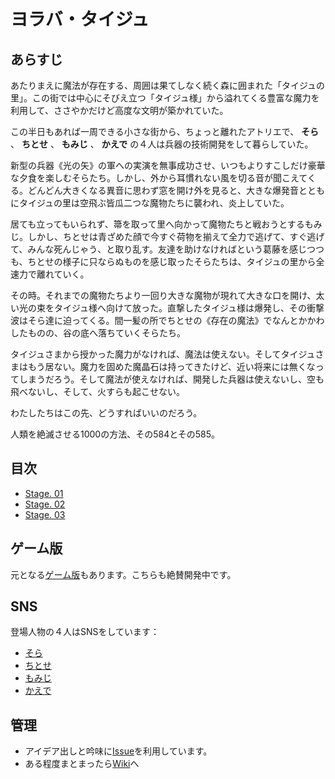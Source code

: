 # ヨラバ・タイジュ

## あらすじ

あたりまえに魔法が存在する、周囲は果てしなく続く森に囲まれた「タイジュの里」。この街では中心にそびえ立つ「タイジュ様」から溢れてくる豊富な魔力を利用して、ささやかだけど高度な文明が築かれていた。

この半日もあれば一周できる小さな街から、ちょっと離れたアトリエで、 **そら** 、 **ちとせ** 、 **もみじ** 、 **かえで** の４人は兵器の技術開発をして暮らしていた。

新型の兵器《光の矢》の軍への実演を無事成功させ、いつもよりすこしだけ豪華な夕食を楽しむそらたち。しかし、外から耳慣れない風を切る音が聞こえてくる。どんどん大きくなる異音に思わず窓を開け外を見ると、大きな爆発音とともにタイジュの里は空飛ぶ皆瓜二つな魔物たちに襲われ、炎上していた。

居ても立ってもいられず、箒を取って里へ向かって魔物たちと戦おうとするもみじ。しかし、ちとせは青ざめた顔で今すぐ荷物を揃えて全力で逃げて、すぐ逃げて、みんな死んじゃう、と取り乱す。友達を助けなければという葛藤を感じつつも、ちとせの様子に只ならぬものを感じ取ったそらたちは、タイジュの里から全速力で離れていく。

その時。それまでの魔物たちより一回り大きな魔物が現れて大きな口を開け、太い光の束をタイジュ様へ向けて放った。直撃したタイジュ様は爆発し、その衝撃波はそら達に迫ってくる。間一髪の所でちとせの《存在の魔法》でなんとかかわしたものの、谷の底へ落ちていくそらたち。

タイジュさまから授かった魔力がなければ、魔法は使えない。そしてタイジュさまはもう居ない。魔力を固めた魔晶石は持ってきたけど、近い将来には無くなってしまうだろう。そして魔法が使えなければ、開発した兵器は使えないし、空も飛べないし、そして、火すらも起こせない。

わたしたちはこの先、どうすればいいのだろう。

人類を絶滅させる1000の方法、その584とその585。

## 目次

* [Stage. 01](stage01.md)
* [Stage. 02](stage02.md)
* [Stage. 03](stage03.md)

## ゲーム版

元となる[ゲーム版](https://github.com/yoraba-taiju/wakaba)もあります。こちらも絶賛開発中です。

## SNS

登場人物の４人はSNSをしています：

* [そら](https://sabbat.hexe.net/sora)
* [ちとせ](https://sabbat.hexe.net/chitose)
* [もみじ](https://sabbat.hexe.net/momiji)
* [かえで](https://sabbat.hexe.net/kaede)

## 管理

* アイデア出しと吟味に[Issue](https://github.com/YorabaTaiju/Novel/issues)を利用しています。
* ある程度まとまったら[Wiki](https://github.com/YorabaTaiju/Novel/wiki)へ

